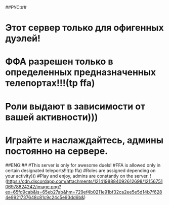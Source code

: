 ##РУС:##
# Этот сервер только для офигенных дуэлей!
# ФФА разрешен только в определенных предназначенных телепортах!!!(tp ffa)
# Роли выдают в зависимости от вашей активности)))
# Играйте и наслаждайтесь, админы постоянно на сервере.
##ENG:##
#This server is only for awesome duels!
#FFA is allowed only in certain designated teleports!!!(tp ffa)
#Roles are assigned depending on your activity)))
#Play and enjoy, admins are constantly on the server.
!(https://cdn.discordapp.com/attachments/1214198884092612698/1215675106978824242/image.png?ex=65fd9cab&is=65eb27ab&hm=729ef4b0211e91bf32ca2ee5e5d14b7f6284e9921737648c81c9c24c5e93dd6b&)

